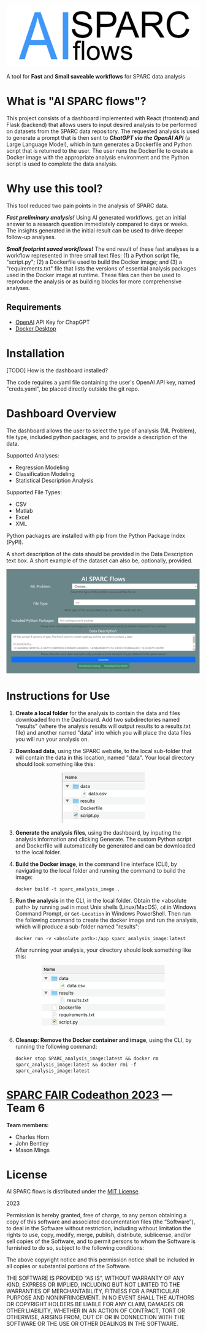 ![Logo](logo.png)

A tool for **Fast** and **Small saveable workflows** for SPARC data analysis

# What is "AI SPARC flows"?
This project consists of a dashboard implemented with React (frontend) and Flask (backend) that allows users to input desired analysis to be performed on datasets from the SPARC data repository. The requested analysis is used to generate a prompt that is then sent to ***ChatGPT via the OpenAI API*** (a Large Language Model), which in turn generates a Dockerfile and Python script that is returned to the user. The user runs the Dockerfile to create a Docker image with the appropriate analysis environment and the Python script is used to complete the data analysis.

# Why use this tool? 
This tool reduced two pain points in the analysis of SPARC data.

***Fast preliminary analysis!*** Using AI generated workflows, get an initial answer to a research question immediately compared to days or weeks. The insights generated in the initial result can be used to drive deeper follow-up analyses.

***Small footprint saved workflows!*** The end result of these fast analyses is a workflow represented in three small text files: (1) a Python script file, "script.py"; (2) a Dockerfile used to build the Docker image; and (3) a "requirements.txt" file that lists the versions of essential analysis packages used in the Docker image at runtime. These files can then be used to reproduce the analysis or as building blocks for more comprehensive analyses.

## Requirements
* [OpenAI](https://openai.com/) API Key for ChapGPT
* [Docker Desktop](https://www.docker.com/products/docker-desktop/)

# Installation
[TODO] How is the dashboard installed?

The code requires a yaml file containing the user's OpenAI API key, named "creds.yaml", be placed directly outside the git repo.

# Dashboard Overview
The dashboard allows the user to select the type of analysis (ML Problem), file type, included python packages, and to provide a description of the data.

Supported Analyses:
* Regression Modeling
* Classification Modeling
* Statistical Description Analysis

Supported File Types:
* CSV
* Matlab
* Excel
* XML

Python packages are installed with pip from the Python Package Index (PyPI).

A short description of the data should be provided in the Data Description text box. A short example of the dataset can also be, optionally, provided.

![Dashboard Screenshot](dashboard_screenshot.png)

# Instructions for Use
1. **Create a local folder** for the analysis to contain the data and files downloaded from the Dashboard. Add two subdirectories named "results" (where the analysis results will output results to a results.txt file) and another named "data" into which you will place the data files you will run your analysis on.

2. **Download data**, using the SPARC website, to the local sub-folder that will contain the data in this location, named "data". Your local directory should look something like this:
<p style="text-align:center"><img width="217" alt="Directory Structure 1" src="directory_structure_1.png"></p>

3. **Generate the analysis files**, using the dashboard, by inputing the analysis information and clicking Generate. The custom Python script and Dockerfile will automatically be generated and can be downloaded to the local folder.

4. **Build the Docker image**, in the command line interface (CLI), by navigating to the local folder and running the command to build the image:
    ```
    docker build -t sparc_analysis_image .
    ```
5. **Run the analysis** in the CLI, in the local folder. Obtain the \<absolute path\> by running `pwd` in most Unix shells (Linux/MacOS), `cd` in Windows Command Prompt, or `Get-Location` in Windows PowerShell. Then run the following command to create the docker image and run the analysis, which will produce a sub-folder named "results":
    ```
    docker run -v <absolute path>:/app sparc_analysis_image:latest
    ```
    After running your analysis, your directory should look something like this:
<p style="text-align:center"><img width="321" alt="Directory Structure 2" src="directory_structure_2.png"></p>

6. **Cleanup: Remove the Docker container and image**, using the CLI, by running the following command:
    ```
    docker stop SPARC_analysis_image:latest && docker rm sparc_analysis_image:latest && docker rmi -f sparc_analysis_image:latest
    ```

# [SPARC FAIR Codeathon 2023](https://sparc.science/news-and-events/events/2023sparc-codeathon) — Team 6
**Team members:**
* Charles Horn
* John Bentley
* Mason Mings

# License
AI SPARC flows is distributed under the [MIT License](https://opensource.org/license/mit/).

2023

Permission is hereby granted, free of charge, to any person obtaining a copy of this software and associated documentation files (the “Software”), to deal in the Software without restriction, including without limitation the rights to use, copy, modify, merge, publish, distribute, sublicense, and/or sell copies of the Software, and to permit persons to whom the Software is furnished to do so, subject to the following conditions:

The above copyright notice and this permission notice shall be included in all copies or substantial portions of the Software.

THE SOFTWARE IS PROVIDED “AS IS”, WITHOUT WARRANTY OF ANY KIND, EXPRESS OR IMPLIED, INCLUDING BUT NOT LIMITED TO THE WARRANTIES OF MERCHANTABILITY, FITNESS FOR A PARTICULAR PURPOSE AND NONINFRINGEMENT. IN NO EVENT SHALL THE AUTHORS OR COPYRIGHT HOLDERS BE LIABLE FOR ANY CLAIM, DAMAGES OR OTHER LIABILITY, WHETHER IN AN ACTION OF CONTRACT, TORT OR OTHERWISE, ARISING FROM, OUT OF OR IN CONNECTION WITH THE SOFTWARE OR THE USE OR OTHER DEALINGS IN THE SOFTWARE.
